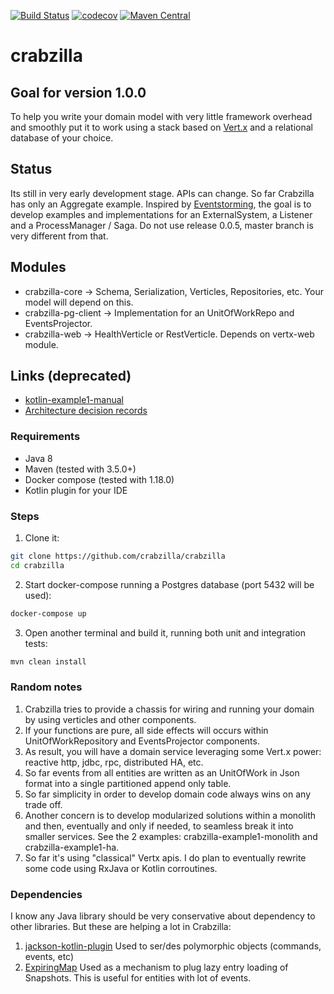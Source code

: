 [![Build Status](https://travis-ci.org/crabzilla/crabzilla.svg?branch=master)](https://travis-ci.org/crabzilla/crabzilla)
[![codecov](https://codecov.io/gh/crabzilla/crabzilla/branch/master/graph/badge.svg)](https://codecov.io/gh/crabzilla/crabzilla)
[![Maven Central](https://maven-badges.herokuapp.com/maven-central/io.github.crabzilla/crabzilla/badge.svg)](http://search.maven.org/#artifactdetails%7Cio.github.crabzilla%7Ccrabzilla%7C0.0.5%7C)

# crabzilla

## Goal for version 1.0.0

To help you write your domain model with very little framework overhead and smoothly put it to work using a stack based
on [Vert.x](http://vertx.io/) and a relational database of your choice.

## Status

Its still in very early development stage. APIs can change. So far Crabzilla has only an Aggregate example. Inspired by 
[Eventstorming](http://eventstorming.com), the goal is to develop examples and implementations for an ExternalSystem, 
a Listener and a ProcessManager / Saga. Do not use release 0.0.5, master branch is very different from that. 

## Modules

* crabzilla-core      → Schema, Serialization, Verticles, Repositories, etc. Your model will depend on this.
* crabzilla-pg-client → Implementation for an UnitOfWorkRepo and EventsProjector.
* crabzilla-web       → HealthVerticle or RestVerticle. Depends on vertx-web module. 

## Links (deprecated)

* [kotlin-example1-manual](https://crabzilla.github.io/crabzilla/docs/kotlin-example1-manual.html)
* [Architecture decision records](https://github.com/crabzilla/crabzilla/tree/master/doc/architecture/decisions)

### Requirements

* Java 8
* Maven (tested with 3.5.0+)
* Docker compose (tested with 1.18.0)
* Kotlin plugin for your IDE

### Steps

1. Clone it:

```bash
git clone https://github.com/crabzilla/crabzilla
cd crabzilla
```

2. Start docker-compose running a Postgres database (port 5432 will be used):

```bash
docker-compose up
```

3. Open another terminal and build it, running both unit and integration tests:

```bash
mvn clean install
```

### Random notes

1. Crabzilla tries to provide a chassis for wiring and running your domain by using verticles and other components.
2. If your functions are pure, all side effects will occurs within UnitOfWorkRepository and EventsProjector components.
3. As result, you will have a domain service leveraging some Vert.x power: reactive http, jdbc, rpc, distributed HA, etc.
4. So far events from all entities are written as an UnitOfWork in Json format into a single partitioned append only table.
5. So far simplicity in order to develop domain code always wins on any trade off.
6. Another concern is to develop modularized solutions within a monolith and then, eventually and only if needed, to seamless break it into smaller services. See the 2 examples: crabzilla-example1-monolith and crabzilla-example1-ha.
7. So far it's using "classical" Vertx apis. I do plan to eventually rewrite some code using RxJava or Kotlin corroutines.

### Dependencies

I know any Java library should be very conservative about dependency to other libraries. But these are helping a lot in Crabzilla: 

1. [jackson-kotlin-plugin](https://github.com/FasterXML/jackson-module-kotlin) Used to ser/des polymorphic objects (commands, events, etc) 
2. [ExpiringMap](https://github.com/jhalterman/expiringmap) Used as a mechanism to plug lazy entry loading of Snapshots. This is useful for entities with lot of events.


